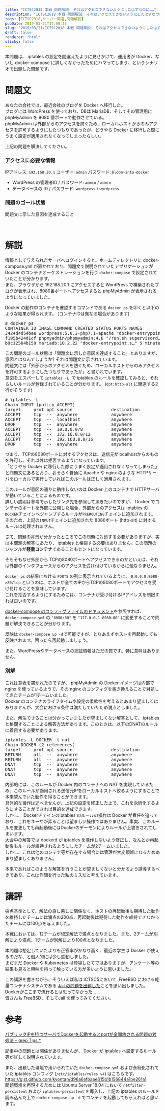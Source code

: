 ```yaml
---
title: "ICTSC2018 本戦 問題解説: それはアクセスできないようにしたはずなのに……"
description: "ICTSC2018 本戦 問題解説: それはアクセスできないようにしたはずなのに……"
tags: [ICTSC2018,サーバー関連,問題解説]
pubDate: 2019-03-21T17:00:36
slug: "2019/03/21/ICTSC2018 本戦 問題解説: それはアクセスできないようにしたはずなのに……"
draft: false
renderer: "html"
sticky: false
---
```


<p>本問題は、 iptables の設定を間違えたように見せかけて、運用者が Docker、ないし docker-compose に詳しくなかったためにハマってしまう、というシナリオで出題した問題です。</p>
<h1>問題文</h1>
<p>あなたの会社では、最近会社のブログを Docker へ移行した。<br />
ブログには WordPress を使っており、DBは MariaDB、そしてその管理用に phpMyAdmin を 8080 番ポートで動作させている。<br />
phpMyAdmin は外部からのアクセスを防ぐため、ローカルホストからのみアクセスを許可するようにしたつもりであったが、どうやら Docker に移行した際にうまく設定が適用されなくなってしまったらしい。</p>
<p>上記の問題を解決してください。</p>
<h3>アクセスに必要な情報</h3>
<p>IPアドレス:&nbsp;<code>192.168.20.1</code>&nbsp;ユーザー:&nbsp;<code>admin</code>&nbsp;パスワード:&nbsp;<code>bloom-into-docker</code></p>
<ul>
<li>WordPress の管理者ID / パスワード:&nbsp;<code>admin</code>&nbsp;/&nbsp;<code>admin</code></li>
<li>データベースの ID / パスワード:&nbsp;<code>wordpress</code>&nbsp;/&nbsp;<code>wordpress</code></li>
</ul>
<h3>問題のゴール状態</h3>
<p>問題文に示した意図を達成すること</p>
<p>&nbsp;</p>
<h1>解説</h1>
<p>情報として与えられたサーバへログインすると、ホームディレクトリに docker-compose.yml が置かれており、問題文で説明されていたアプリケーションが Docker のコンテナオーケストレーションを行う <code>docker-compose</code> で設定されていたことが分かります。<br />
また、ブラウザから 192.168.20.1 にアクセスすると WordPress で構築されたブログが表示され、8080番ポートへアクセスすると phpMyAdmin が表示されるようになっていました。</p>
<p>Docker の動作中コンテナを確認するコマンドである <code>docker ps</code> を叩くと以下のような結果が得られます。 (コンテナIDは異なる場合があります)</p>
<pre class="brush: plain; title: ; notranslate" title=""># docker ps
CONTAINER ID IMAGE COMMAND CREATED STATUS PORTS NAMES
3424d4d54bae wordpress:5.0.3-php7.1-apache &quot;docker-entrypoint.s…&quot; 5 minutes ago Up 5 minutes 0.0.0.0:80-&amp;gt;80/tcp wordpress
f195b424d1cf phpmyadmin/phpmyadmin:4.8 &quot;/run.sh supervisord…&quot; 5 minutes ago Up 5 minutes 9000/tcp, 0.0.0.0:8080-&amp;gt;80/tcp phpmyadmin
b9c12504b150 mariadb:10.2.22 &quot;docker-entrypoint.s…&quot; 5 minutes ago Up 5 minutes 0.0.0.0:3306-&amp;gt;3306/tcp database</code></pre>
<p>この問題のゴール状態は「問題文に示した意図を達成すること」とありますが、意図とはなんでしょうか? それは問題文に示されています。<br />
問題文には「外部からのアクセスを防ぐため、ローカルホストからのみアクセスを許可するようにしたつもりであったが」と書かれています。<br />
意図をエスパーして&nbsp;<code>iptables -L</code>&nbsp; で iptables のルールを確認してみると、それらしいルールが登録されていることが分かります。 (<code>dpt:http-alt</code> に関連する2行がそうです)</p>
<pre class="brush: plain; title: ; notranslate" title=""># iptables -L
Chain INPUT (policy ACCEPT)
target     prot opt source               destination
ACCEPT     tcp  --  anywhere             anywhere             tcp dpt:http
ACCEPT     tcp  --  localhost            anywhere             tcp dpt:http-alt
DROP       tcp  --  anywhere             anywhere             tcp dpt:http-alt
ACCEPT     tcp  --  10.0.0.0/8           anywhere             tcp dpt:ssh
ACCEPT     tcp  --  172.16.0.0/12        anywhere             tcp dpt:ssh
ACCEPT     tcp  --  192.168.0.0/16       anywhere             tcp dpt:ssh
DROP       tcp  --  anywhere             anywhere             tcp dpt:ssh</pre>
<p>つまり、TCPの8080ポートに対するアクセスは、送信元がlocalhostからのものを許可し、それ以外は拒否するようになっています。<br />
「どうやら Docker に移行した際にうまく設定が適用されなくなってしまった」と問題文にあるとおり、おそらく普通に Apache や nginx のような HTTPサーバをローカルで実行していればこのルールは正しく適用されます。</p>
<p>このルールが意図の通りに動作しないのは Docker 上のコンテナで HTTPサーバが動いていることによるものです。<br />
詳しい説明は参考で示したリンク先を参照して頂きたいのですが、 Docker でコンテナのポートを外部に公開した場合、外部からのアクセスは iptables の<code>DOCKER</code>チェインへジャンプするルールが<code>PREROUTING</code>チェインに追加されます。<br />
そのため、上記の<code>INPUT</code>チェインに追加された 8080ポート (http-alt) に対するルールは処理されません。</p>
<p>さて、問題の背景が分かったところでこの問題に対処する必要がありますが、実は本問題の解答にあたり、 iptables と格闘する必要はありません。この問題のジャンルが<strong>軽量コンテナ</strong>であることもヒントになっています。</p>
<p>そもそもなぜ外部から TCPの8080ポートへアクセスできるのかといえば、それは外部のインタフェースからのアクセスを受け付けているからに他なりません。</p>
<p><code>docker ps</code> の結果における <code>PORTS</code> の列に表示されているように、 <code>0.0.0.0:8080-&gt;80/tcp</code> というのは、ホストが全てのIPからTCPの8080ポートでアクセスを受け付けることを意味しています。<br />
これを拒否するようにするためには、コンテナが受け付けるIPアドレスを制限すれば良いのです。</p>
<p><a href="https://docs.docker.com/compose/compose-file/#ports">docker-compose のコンフィグファイルのドキュメント</a>を参照すれば、 <code>docker-compose.yml</code> の <code>"8080:80"</code> を <code>"127.0.0.1:8080:80"</code> に変更することで問題が解決できることが分かります。</p>
<p>反映は <code>docker-compose up -d</code>で可能ですが、とりあえずホストを再起動しても反映されます。困ったら再起動しましょう。</p>
<p>また、WordPressやデータベースの認証情報はただの罠です。特に意味はありません。</p>
<h3>別解</h3>
<p>これは意表を突かれたのですが、 phpMyAdmin の Docker イメージは内部で nginx を使っているようで、その nginx のコンフィグを書き換えることで対処してきたチームが1チームいました。<br />
Docker のコンテナのライフタイムや設定の柔軟性を考えるとあまり望ましくはありませんが、大会における条件は満たしていたため満点としました。</p>
<p>また、解決できることは分かっていましたが望ましくない解答として、 iptables と格闘することによる解答方法があります。このときは、以下のDNATのルールに着目する必要があります。</p>
<pre class="brush: plain; title: ; notranslate" title="">iptables -L DOCKER -t nat
Chain DOCKER (2 references)
target     prot opt source               destination
RETURN     all  --  anywhere             anywhere
RETURN     all  --  anywhere             anywhere
DNAT       tcp  --  anywhere             anywhere             tcp dpt:mysql to:172.18.0.2:3306
DNAT       tcp  --  anywhere             anywhere             tcp dpt:http-alt to:172.18.0.3:80
DNAT       tcp  --  anywhere             anywhere             tcp dpt:http to:172.18.0.4:80</pre>
<p>内部的には、このルールが Docker 内のコンテナへの NAT を実現しているため、このルールが適用される送信元IPをローカルホストへ絞るようにすることで本来望んでいた動作を得ることができます。<br />
具体的な操作は述べませんが、上記の設定を修正した上で、これを永続化するようにすることができれば目的を達成できます。<br />
しかし、 Dockerチェインのiptables のルールの操作は Docker が責任を追っており、これをユーザが弄ることは望ましい操作ではありません。事実、このルールを変更しても再起動後にはDockerのデーモンによりルールが上書きされてしまいます。<br />
大会中の解答では dockerd が iptables を操作しないよう修正し、なんとか再起動後もルールが維持されるようにしたチームが2チームいました。<br />
しかし、これは他のコンテナ等が存在する場合には管理が大変煩雑になるためあまり望ましくありません。</p>
<p>本来であればこのような解答を行うことが望ましくないと分かるよう誘導するべきであり、これは作問を行った私のミスだと考えています。</p>
<h1>講評</h1>
<p>採点基準として、解法の良し悪しに関係なく、ホストの再起動後も期待した動作を維持したチームには満点の200点、再起動後は期待した動作を維持できなかったチームには100点を与えました。</p>
<p>本戦においては、12チームが想定解法で満点となりました。また、2チームが別解により満点、1チームが別解により100点となりました。</p>
<p>本問題は想定していたよりも正答率がかなり高く、最近の学生は Docker が使えるのだな、と個人的には少し感動しました。<br />
まだまだ Docker や Kubernetes は登場したてではありますが、アンケート等の結果も見ると興味を持って触っている方が多いように思いました。</p>
<p>この講評を書きながら、そういえば私は ICTSC5において&nbsp;&nbsp;FreeBSD における軽量コンテナシステムである <a href="https://blog.icttoracon.net/2016/03/31/question06/">Jail&nbsp;の問題を出題した</a>ことを思い出しました。Dockerがここまで流行るとは思ってなかった……<br />
皆さんも FreeBSD、そしてJail を使ってみてください。</p>
<h1>参考</h1>
<p><a href="https://www.greptips.com/posts/1268/">パブリックIPを持つサーバでDockerを起動するとportが全開放される問題の対処法 &#8211; grep Tips *</a></p>
<p>記事中の問題とは関係がありませんが、 Docker が iptables へ設定するルール等が詳しく説明されています。</p>
<p>また、出題した環境で用いられていた <code>docker-compose.yml</code> および永続化されていた iptables コンフィグ (<code>/etc/iptables/rules.v4</code>) はこちらです。 <a href="https://gist.github.com/kyontan/d96a6afbaae615b1b156844a1be261a1">https://gist.github.com/kyontan/d96a6afbaae615b1b156844a1be261a1</a><br />
問題環境を再現するためには Ubuntu Server 18.04 において <code>netfilter-persistent</code> および <code>iptables-persistent</code> を導入し、上記の iptables のルールを読み込んだ上で <code>docker-compose up -d</code> でコンテナを起動してもらえればと思います。</p>
